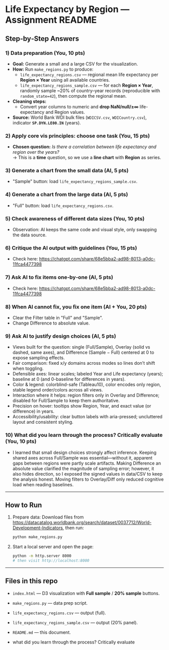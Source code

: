 
# Life Expectancy by Region — Assignment README

## Step‑by‑Step Answers

### 1) Data preparation (You, 10 pts)
- **Goal:** Generate a small and a large CSV for the visualization.
- **How:** Run `make_regions.py` to produce:
  - `life_expectancy_regions.csv` — regional mean life expectancy per **Region × Year** using all available countries.
  - `life_expectancy_regions_sample.csv` — for each **Region × Year**, randomly sample ~20% of country–year records (reproducible with `random_state=42`), then compute the regional mean.
- **Cleaning steps:** 
  - Convert year columns to numeric and **drop NaN/null/±∞** life-expectancy and Region values.
- **Source:** World Bank WDI bulk files (`WDICSV.csv`, `WDICountry.csv`), indicator **`SP.DYN.LE00.IN`** (years).

### 2) Apply core vis principles: choose **one task** (You, 15 pts)
- **Chosen question:** *Is there a correlation between life expectancy and region over the years?*  
  → This is a **time** question, so we use a **line chart** with **Region** as series.

### 3) Generate a chart from the small data (AI, 5 pts)
- "Sample" button: load `life_expectancy_regions_sample.csv`.

### 4) Generate a chart from the large data (AI, 5 pts)
- "Full" button: load `life_expectancy_regions.csv`.

### 5) Check awareness of different data sizes (You, 10 pts)
- Observation: AI keeps the same code and visual style, only swapping the data source.  

### 6) Critique the AI output with guidelines (You, 15 pts)
- Check here: https://chatgpt.com/share/68e5bba2-ad98-8013-a0dc-11fca4477398

### 7) Ask AI to fix items one‑by‑one (AI, 5 pts)
- Check here: https://chatgpt.com/share/68e5bba2-ad98-8013-a0dc-11fca4477398

### 8) When AI cannot fix, you fix one item (AI + You, 20 pts)
- Clear the Filter table in "Full" and "Sample".
- Change Difference to absolute value.

### 9) Ask AI to justify design choices (AI, 5 pts)
- Views built for the question: single (Full/Sample), Overlay (solid vs dashed, same axes), and Difference (Sample − Full) centered at 0 to expose sampling effects.
- Fair comparison: fixed x/y domains across modes so lines don’t shift when toggling.
- Defensible axes: linear scales; labeled Year and Life expectancy (years); baseline at 0 (and 0-baseline for differences in years).
- Color & legend: colorblind-safe (Tableau10), color encodes only region, stable legend order/colors across all views.
- Interaction where it helps: region filters only in Overlay and Difference; disabled for Full/Sample to keep them authoritative.
- Precision on hover: tooltips show Region, Year, and exact value (or difference) in years.
- Accessibility/usability: clear button labels with aria-pressed; uncluttered layout and consistent styling.

### 10) What did you learn through the process? Critically evaluate (You, 10 pts)
- I learned that small design choices strongly affect inference. Keeping shared axes across Full/Sample was essential—without it, apparent gaps between regions were partly scale artifacts. Making Difference an absolute value clarified the magnitude of sampling error; however, it also hides direction, so I exposed the signed values in data/CSV to keep the analysis honest. Moving filters to Overlay/Diff only reduced cognitive load when reading baselines.
---

## How to Run
1. Prepare data:
   Download files from https://datacatalog.worldbank.org/search/dataset/0037712/World-Development-Indicators, then run:
   ```bash
   python make_regions.py
   ```
2. Start a local server and open the page:
   ```bash
   python -m http.server 8000
   # then visit http://localhost:8000
   ```

---

## Files in this repo
- `index.html` — D3 visualization with **Full sample** / **20% sample** buttons.
- `make_regions.py` — data prep script.
- `life_expectancy_regions.csv` — output (full).
- `life_expectancy_regions_sample.csv` — output (20% panel).
- `README.md` — this document.

- what did you learn through the process? Critically evaluate 